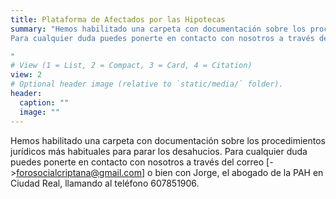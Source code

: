 ```yaml
---
title: Plataforma de Afectados por las Hipotecas
summary: "Hemos habilitado una carpeta con documentación sobre los procedimientos jurídicos más habituales para parar los desahucios. 
Para cualquier duda puedes ponerte en contacto con nosotros a través del correo [->forosocialcriptana@gmail.com] o bien con Jorge, el abogado de la PAH en Ciudad Real, llamando al teléfono 607851906.  

"
# View (1 = List, 2 = Compact, 3 = Card, 4 = Citation)
view: 2
# Optional header image (relative to `static/media/` folder).
header:
  caption: ""
  image: ""
---
```


Hemos habilitado una carpeta con documentación sobre los procedimientos jurídicos más habituales para parar los desahucios. 
Para cualquier duda puedes ponerte en contacto con nosotros a través del correo [->forosocialcriptana@gmail.com] o bien con Jorge, el abogado de la PAH en Ciudad Real, llamando al teléfono 607851906.  


